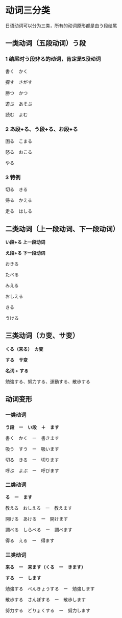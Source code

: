 # 动词三分类

日语动词可以分为三类，所有的动词原形都是由う段结尾

## 一类动词（五段动词）う段

### 1 结尾时う段非る的动词，肯定是5段动词

書く　かく

探す　さがす

勝つ　かつ

遊ぶ　あそぶ

読む　よむ

### 2 あ段+る、う段+る、お段+る

困る　こまる

怒る　おこる

やる

### 3 特例

切る　きる

帰る　かえる

走る　はしる

## 二类动词（上一段动词、下一段动词）

**い段+る 上一段动词**

**え段+る  下一段动词**

おきる　

たべる

みえる

おしえる

きる 

うける  

## 三类动词（カ变、サ变）

**くる（来る）　カ变**

**する　サ变**

**名词 + する**

勉強する、努力する、運動する、散歩する



## 动词变形

### 一类动词

**う段　ー　い段　＋　ます**

書く　かく　ー　書きます 

吸う　すう　ー　吸います

切る　きる　ー　切ります

呼ぶ　よぶ　ー　呼びます

### 二类动词

**る　ー　ます**

教える　おしえる　ー　教えます

開ける　あける　ー　開けます

調べる　しらべる　ー　調べます

得る　える　ー　得ます

### 三类动词

**来る　ー　来ます（くる　ー　きます）**　

**する　ー　します**

勉強する　べんきょうする　ー　勉強します

散歩する　さんぽする　ー　散歩します

努力する　どりょくする　ー　努力します